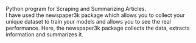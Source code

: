 Python program for Scraping and Summarizing Articles.<br>
I have used the newspaper3k package which allows you to collect your unique dataset to train your models and allows you to see the real performance.
Here, the newspaper3k package collects the data, extracts information and summarizes it.
